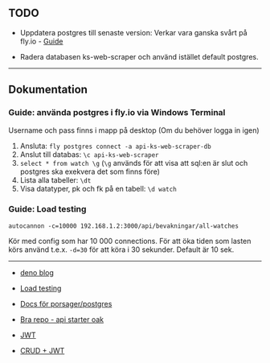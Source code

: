 ## TODO

* Uppdatera postgres till senaste version: Verkar vara ganska svårt på fly.io - [Guide](https://fly.io/docs/postgres/managing/upgrades/)

* Radera databasen ks-web-scraper och använd istället default postgres.


---
## Dokumentation
 
### Guide: använda postgres i fly.io via Windows Terminal
Username och pass finns i mapp på desktop (Om du behöver logga in igen)
 
1. Ansluta: `fly postgres connect -a api-ks-web-scraper-db`
1. Anslut till databas: `\c api-ks-web-scraper`
1. `select * from watch \g` (`\g` används för att visa att sql:en är slut och postgres ska exekvera det som finns före)
1. Lista alla tabeller: `\dt`
1. Visa datatyper, pk och fk på en tabell: `\d watch`

### Guide: Load testing
`autocannon -c=10000 192.168.1.2:3000/api/bevakningar/all-watches`

Kör med config som har 10 000 connections. För att öka tiden som lasten körs använd t.e.x. `-d=30` för att köra i 30 sekunder. Default är 10 sek.

---
* [deno blog](https://deno.com/blog)

* [Load testing](https://www.npmjs.com/package/autocannon)

* [Docs för porsager/postgres](https://github.com/porsager/postgres)

* [Bra repo - api starter oak](https://github.com/asad-mlbd/deno-api-starter-oak)

* [JWT](https://github.com/wpcodevo/deno-refresh-jwt/blob/master/src/controllers/auth.controller.ts)

* [CRUD + JWT](https://github.com/22mahmoud/deno_crud_jwt)